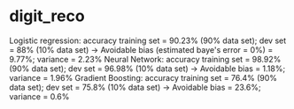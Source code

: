# digit_reco

Logistic regression: accuracy training set = 90.23% (90% data set); dev set = 88% (10% data set)  -> Avoidable bias (estimated baye's error = 0%) = 9.77%; variance = 2.23%
Neural Network: accuracy training set = 98.92% (90% data set); dev set = 96.98% (10% data set) -> Avoidable bias = 1.18%; variance = 1.96%
Gradient Boosting: accuracy training set = 76.4% (90% data set); dev set = 75.8% (10% data set) -> Avoidable bias = 23.6%; variance = 0.6%
